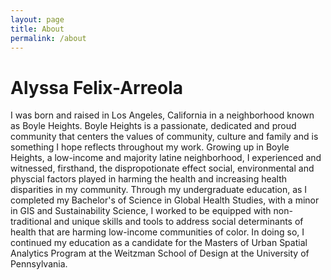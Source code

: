 ```yaml
---
layout: page
title: About
permalink: /about
---
```


# Alyssa Felix-Arreola

I was born and raised in Los Angeles, California in a neighborhood known as Boyle Heights. Boyle Heights is a passionate, dedicated and proud community that centers the values of community, culture and family and is something I hope reflects throughout my work. Growing up in Boyle Heights, a low-income and majority latine neighborhood, I experienced and witnessed, firsthand, the dispropotionate effect social, environmental and physcial factors played in harming the health and increasing health disparities in my community. Through my undergraduate education, as I completed my Bachelor's of Science in Global Health Studies, with a minor in GIS and Sustainability Science, I worked to be equipped with non-traditional and unique skills and tools to address social determinants of health that are harming low-income communities of color. In doing so, I continued my education as a candidate for the Masters of Urban Spatial Analytics Program at the Weitzman School of Design at the University of Pennsylvania. 
